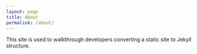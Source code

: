 ```yaml
---
layout: page
title: About
permalink: /about/
---
```


This site is used to walkthrough developers converting a static site to Jekyll structure.
